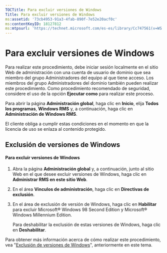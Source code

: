 ```yaml
---
TOCTitle: Para excluir versiones de Windows
Title: Para excluir versiones de Windows
ms:assetid: '73cb4953-91a3-4fab-890f-7e52e20acf0c'
ms:contentKeyID: 18127812
ms:mtpsurl: 'https://technet.microsoft.com/es-es/library/Cc747561(v=WS.10)'
---
```


Para excluir versiones de Windows
=================================

Para realizar este procedimiento, debe iniciar sesión localmente en el sitio Web de administración con una cuenta de usuario de dominio que sea miembro del grupo Administradores del equipo al que tiene acceso. Los miembros del grupo Administradores del dominio también pueden realizar este procedimiento. Como procedimiento recomendado de seguridad, considere el uso de la opción **Ejecutar como** para realizar este proceso.

Para abrir la página **Administración global**, haga clic en **Inicio**, elija **Todos los programas**, **Windows RMS** y, a continuación, haga clic en **Administración de Windows RMS**.

El cliente obliga a cumplir estas condiciones en el momento en que la licencia de uso se enlaza al contenido protegido.

Exclusión de versiones de Windows
---------------------------------

#### Para excluir versiones de Windows

1.  Abra la página **Administración global** y, a continuación, junto al sitio Web en el que desee excluir versiones de Windows, haga clic en **Administrar RMS en este sitio Web**.

2.  En el área **Vínculos de administración**, haga clic en **Directivas de exclusión**.

3.  En el área de exclusión de versión de Windows, haga clic en **Habilitar** para excluir Microsoft® Windows 98 Second Edition y Microsoft® Windows Millennium Edition.

    Para deshabilitar la exclusión de estas versiones de Windows, haga clic en **Deshabilitar**.

Para obtener más información acerca de cómo realizar este procedimiento, vea "[Exclusión de versiones de Windows](https://technet.microsoft.com/8b8a184d-ac0e-4a43-822c-d2fae2faf484)", anteriormente en este tema.
